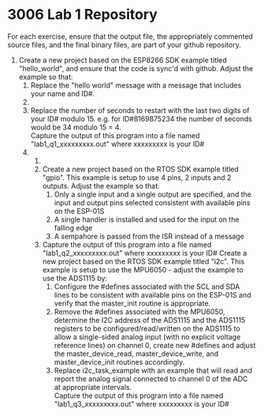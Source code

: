 # 3006 Lab 1 Repository 


For each exercise, ensure that the output file, the appropriately commented source files, and the final binary files, are part of your github repository.

<ol>
    <li>Create a new project based on the ESP8266 SDK example titled "hello_world", and ensure that the code is sync'd with github. Adjust the example so that: 
        <ol>
            <li>Replace the "hello world" message with a message that includes your name and ID#.<li>
            <li>Replace the number of seconds to restart with the last two digits of your ID# modulo 15. e.g. for ID#8169875234 the number of seconds would be 34 modulo 15 = 4.
            <br> Capture the output of this program into a file named "lab1_q1_xxxxxxxxx.out" where xxxxxxxxx is your ID#
            <li>
        <ol>
    <li>
    <li>Create a new project based on the RTOS SDK example titled "gpio". This example is setup to use 4 pins, 2 inputs and 2 outputs. Adjust the example so that:
        <ol>
            <li>Only a single input and a single output are specified, and the input and output pins selected consistent with available pins on the ESP-01S</li>
            <li>A single handler is installed and used for the input on the falling edge</li>
            <li>A sempahore is passed from the ISR instead of a message</li>
        </ol>
    </li>
    <li>Capture the output of this program into a file named "lab1_q2_xxxxxxxxx.out" where xxxxxxxxx is your ID# 
    Create a new project based on the RTOS SDK example titled "i2c". This example is setup to use the MPU6050 - adjust the example to use the ADS1115 by: 
        <ol>
            <li>Configure the #defines associated with the SCL and SDA lines to be consistent with available pins on the ESP-01S and verify that the master_init routine is appropriate.</li>
            <li>Remove the #defines associated with the MPU6050, determine the I2C address of the ADS1115 and the ADS1115 registers to be configured/read/written on the ADS1115 to allow a single-sided analog input (with no explicit voltage reference lines) on channel 0, create new #defines and adjust the master_device_read, master_device_write, and master_device_init routines accordingly.</li>
            <li>Replace i2c_task_example with an example that will read and report the analog signal connected to channel 0 of the ADC at appropriate intervals.
                <br>Capture the output of this program into a file named "lab1_q3_xxxxxxxxx.out" where xxxxxxxxx is your ID#</li>
        </ol>
    </li>
</ol>